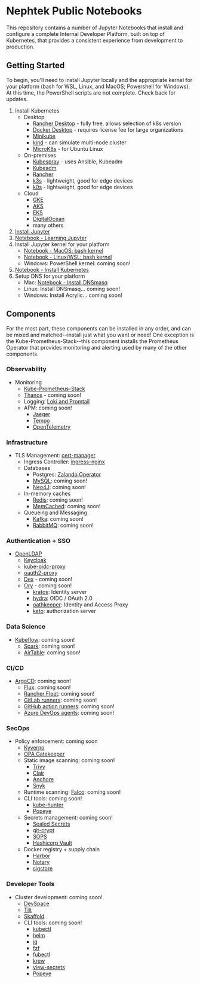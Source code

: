 # Nephtek Public Notebooks

This repository contains a number of Jupyter Notebooks that 
install and configure a complete Internal Developer Platform, 
built on top of Kubernetes, that provides a consistent experience
from development to production.

## Getting Started

To begin, you'll need to install Jupyter locally and the appropriate 
kernel for your platform (bash for WSL, Linux, and MacOS; Powershell
for Windows).  At this time, the PowerShell scripts are not complete.
Check back for updates.

1. Install Kubernetes
    - Desktop
      - [Rancher Desktop](https://rancherdesktop.io) - fully free, allows selection of k8s version
      - [Docker Desktop](https://www.docker.com/products/docker-desktop/) - requires license fee for large organizations
      - [Minikube](https://minikube.sigs.k8s.io/docs/start/)
      - [kind](https://kind.sigs.k8s.io) - can simulate multi-node cluster
      - [MicroK8s](https://microk8s.io) - for Ubuntu Linux
    - On-premises
      - [Kubespray](https://github.com/kubernetes-sigs/kubespray) - uses Ansible, Kubeadm
      - [Kubeadm](https://kubernetes.io/docs/setup/production-environment/tools/kubeadm/create-cluster-kubeadm/)
      - [Rancher](https://docs.ranchermanager.rancher.io/pages-for-subheaders/install-upgrade-on-a-kubernetes-cluster)
      - [k3s](https://k3s.io) - lightweight, good for edge devices
      - [k0s](https://k0sproject.io) - lightweight, good for edge devices
    - Cloud
      - [GKE](https://cloud.google.com/kubernetes-engine)
      - [AKS](https://azure.microsoft.com/en-us/services/kubernetes-service/)
      - [EKS](https://aws.amazon.com/eks/)
      - [DigitalOcean](https://www.digitalocean.com/products/kubernetes)
      - many others
2. [Install Jupyter](https://jupyter.org/install)
3. [Notebook - Learning Jupyter](./getting-started/learning_jupyter.ipynb)
4. Install Jupyter kernel for your platform
    - [Notebook - MacOS: bash kernel](./getting-started/mac/install_jupyter_bash_kernel.ipynb)
    - [Notebook - Linux/WSL: bash kernel](./getting-started/linux/install_jupyter_bash_kernel.ipynb)
    - Windows: PowerShell kernel: coming soon!
5. [Notebook - Install Kubernetes](./kubernetes/install_k8s_cluster.ipynb)
5. Setup DNS for your platform
    - Mac: [Notebook - Install DNSmasq](./dnsmasq/mac/install_dnsmasq.ipynb)
    - Linux: Install DNSmasq... coming soon!
    - Windows: Install Acrylic... coming soon!
   
## Components

For the most part, these components can be installed in any order, and
can be mixed and matched--install just what you want or need!  One
exception is the Kube-Prometheus-Stack--this component installs the 
Prometheus Operator that provides monitoring and alerting used by many
of the other components.

### Observability

- Monitoring
  - [Kube-Prometheus-Stack](./monitoring/install_kube-prometheus-stack.ipynb)
  - [Thanos](https://thanos.io) - coming soon!
  - Logging: [Loki and Promtail](./logging/install_loki.ipynb)
  - APM: coming soon!
    - [Jaeger](https://www.jaegertracing.io)
    - [Tempo](https://grafana.com/oss/tempo/)
    - [OpenTelemetry](https://opentelemetry.io)

### Infrastructure

- TLS Management: [cert-manager](./cert-manager/install_cert-manager.ipynb)
  - Ingress Controller: [ingress-nginx](./ingress/install_ingress-nginx.ipynb)
  - Databases
    - Postgres: [Zalando Operator](./postgres/install_postgres.ipynb)
    - [MySQL](https://github.com/percona/percona-xtradb-cluster-operator): coming soon!
    - [Neo4J](https://github.com/lukasz-antoniak/neo4j-operator): coming soon!
  - In-memory caches
    - [Redis](https://docs.opstreelabs.in/redis-operator/): coming soon!
    - [MemCached](https://github.com/ianlewis/memcached-operator): coming soon!
  - Queueing and Messaging
    - [Kafka](https://strimzi.io): coming soon!
    - [RabbitMQ](https://github.com/rabbitmq/cluster-operator): coming soon!

### Authentication + SSO

- [OpenLDAP](./openldap/install_openldap.ipynb)
  - [Keycloak](./keyclaok/install_keycloak.ipynb)
  - [kube-oidc-proxy](./kube-oidc-proxy/install_kube-oidc-proxy.ipynb)
  - [oauth2-proxy](./oauth2-proxy/install_oauth2-proxy.ipynb)
  - [Dex](https://dexidp.io) - coming soon!
  - [Ory](https://www.ory.sh/open-source/) - coming soon!
    - [kratos](https://www.ory.sh/kratos/): Identity server
    - [hydra](https://www.ory.sh/hydra/): OIDC / OAuth 2.0
    - [oathkeeper](https://www.ory.sh/oathkeeper/): Identity and Access Proxy
    - [keto](https://www.ory.sh/keto/): authorization server

### Data Science

- [Kubeflow](https://www.kubeflow.org): coming soon!
  - [Spark](https://spark.apache.org): coming soon!
  - [AirTable](https://www.airtable.com): coming soon!

### CI/CD

- [ArgoCD](https://argoproj.github.io/cd/): coming soon!
  - [Flux](https://fluxcd.io): coming soon!
  - [Rancher Fleet](https://fleet.rancher.io): coming soon!
  - [GitLab runners](https://docs.gitlab.com/runner/install/kubernetes.html): coming soon!
  - [GitHub action runners](https://github.com/actions-runner-controller/actions-runner-controller): coming soon!
  - [Azure DevOps agents](https://github.com/emberstack/docker-azure-pipelines-agent): coming soon!

### SecOps

- Policy enforcement: coming soon
  - [Kyverno](https://kyverno.io)
  - [OPA Gatekeeper](https://github.com/open-policy-agent/gatekeeper)
  - Static image scanning: coming soon!
    - [Trivy](https://github.com/aquasecurity/trivy)
    - [Clair](https://github.com/aquasecurity/trivy)
    - [Anchore](https://github.com/anchore/anchore-engine)
    - [Snyk](https://docs.snyk.io/products/snyk-container)
  - Runtime scanning: [Falco](https://sysdig.com/opensource/falco/): coming soon!
  - CLI tools: coming soon!
    - [kube-hunter](https://github.com/aquasecurity/kube-hunter)
    - [Popeye](https://github.com/derailed/popeye)
  - Secrets management: coming soon!
    - [Sealed Secrets](https://github.com/bitnami-labs/sealed-secrets)
    - [git-crypt](https://github.com/AGWA/git-crypt)
    - [SOPS](https://github.com/mozilla/sops)
    - [Hashicorp Vault](https://www.vaultproject.io)
  - Docker registry + supply chain
    - [Harbor](https://goharbor.io)
    - [Notary](https://github.com/notaryproject/notary)
    - [sigstore](https://www.sigstore.dev)

### Developer Tools

- Cluster development: coming soon!
  - [DevSpace](https://devspace.sh)
  - [Tilt](https://tilt.dev)
  - [Skaffold](https://skaffold.dev)
  - CLI tools: coming soon!
    - [kubectl](https://kubernetes.io/docs/tasks/tools/)
    - [helm](https://helm.sh/docs/intro/)
    - [jq](https://stedolan.github.io/jq/download/)
    - [fzf](https://github.com/junegunn/fzf)
    - [fubectl](https://github.com/kubermatic/fubectl)
    - [krew](https://krew.sigs.k8s.io/docs/user-guide/setup/install/)
    - [view-secrets](https://github.com/elsesiy/kubectl-view-secret)
    - [Popeye](https://github.com/derailed/popeye)
